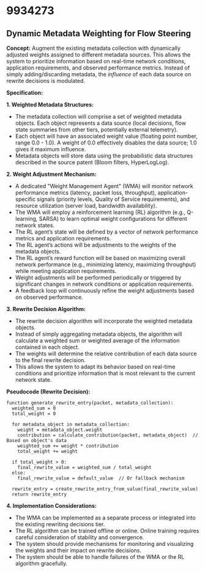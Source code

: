 # 9934273

## Dynamic Metadata Weighting for Flow Steering

**Concept:** Augment the existing metadata collection with dynamically adjusted weights assigned to different metadata sources. This allows the system to prioritize information based on real-time network conditions, application requirements, and observed performance metrics. Instead of simply adding/discarding metadata, the *influence* of each data source on rewrite decisions is modulated.

**Specification:**

**1. Weighted Metadata Structures:**

*   The metadata collection will comprise a set of weighted metadata objects. Each object represents a data source (local decisions, flow state summaries from other tiers, potentially external telemetry).
*   Each object will have an associated weight value (floating point number, range 0.0 - 1.0). A weight of 0.0 effectively disables the data source; 1.0 gives it maximum influence.
*   Metadata objects will store data using the probabilistic data structures described in the source patent (Bloom filters, HyperLogLog).

**2. Weight Adjustment Mechanism:**

*   A dedicated "Weight Management Agent" (WMA) will monitor network performance metrics (latency, packet loss, throughput), application-specific signals (priority levels, Quality of Service requirements), and resource utilization (server load, bandwidth availability).
*   The WMA will employ a reinforcement learning (RL) algorithm (e.g., Q-learning, SARSA) to learn optimal weight configurations for different network states.
*   The RL agent’s state will be defined by a vector of network performance metrics and application requirements.
*   The RL agent’s actions will be adjustments to the weights of the metadata objects.
*   The RL agent’s reward function will be based on maximizing overall network performance (e.g., minimizing latency, maximizing throughput) while meeting application requirements.
*   Weight adjustments will be performed periodically or triggered by significant changes in network conditions or application requirements.
*   A feedback loop will continuously refine the weight adjustments based on observed performance.

**3. Rewrite Decision Algorithm:**

*   The rewrite decision algorithm will incorporate the weighted metadata objects.
*   Instead of simply aggregating metadata objects, the algorithm will calculate a weighted sum or weighted average of the information contained in each object.
*   The weights will determine the relative contribution of each data source to the final rewrite decision.
*   This allows the system to adapt its behavior based on real-time conditions and prioritize information that is most relevant to the current network state.

**Pseudocode (Rewrite Decision):**

```
function generate_rewrite_entry(packet, metadata_collection):
  weighted_sum = 0
  total_weight = 0

  for metadata_object in metadata_collection:
    weight = metadata_object.weight
    contribution = calculate_contribution(packet, metadata_object)  // Based on object's data
    weighted_sum += weight * contribution
    total_weight += weight

  if total_weight > 0:
    final_rewrite_value = weighted_sum / total_weight
  else:
    final_rewrite_value = default_value  // Or fallback mechanism

  rewrite_entry = create_rewrite_entry_from_value(final_rewrite_value)
  return rewrite_entry
```

**4. Implementation Considerations:**

*   The WMA can be implemented as a separate process or integrated into the existing rewriting decisions tier.
*   The RL algorithm can be trained offline or online. Online training requires careful consideration of stability and convergence.
*   The system should provide mechanisms for monitoring and visualizing the weights and their impact on rewrite decisions.
*   The system should be able to handle failures of the WMA or the RL algorithm gracefully.